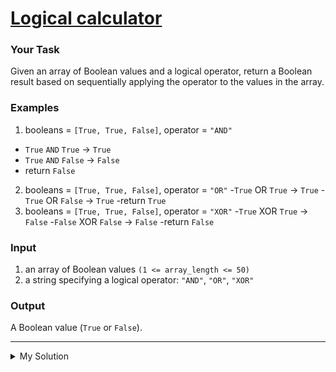 # [Logical calculator](https://www.codewars.com/kata/57096af70dad013aa200007b)

### Your Task

Given an array of Boolean values and a logical operator, return a Boolean result based on sequentially applying the
operator to the values in the array.

### Examples

1. booleans = `[True, True, False]`, operator = `"AND"`

- `True` `AND` `True` -> `True`
- `True` `AND` `False` -> `False`
- return `False`

2. booleans = `[True, True, False]`, operator = `"OR"` -`True` OR `True` -> `True` -`True` OR `False` -> `True`
   -return `True`
3. booleans = `[True, True, False]`, operator = `"XOR"` -`True` XOR `True` -> `False` -`False` XOR `False` -> `False`
   -return `False`

### Input

1. an array of Boolean values `(1 <= array_length <= 50)`
2. a string specifying a logical operator: `"AND"`, `"OR"`, `"XOR"`

### Output

A Boolean value (`True` or `False`).

---

<details><summary>My Solution</summary>

```js
function logicalCalc(array, op) {
  // Define the logical operators mapping
  const operators = {
    AND: (a, b) => a && b,
    OR: (a, b) => a || b,
    XOR: (a, b) => a !== b,
  };

  // Apply the specified operator to the array of Boolean values
  return array.reduce(operators[op]);
}
```

</details>
